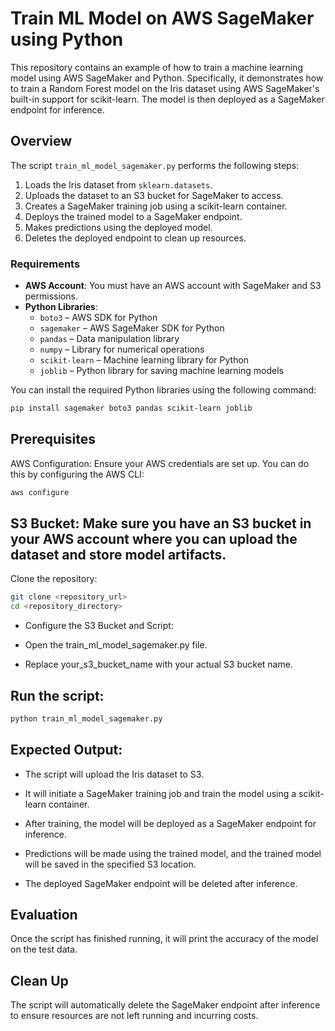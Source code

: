 # Train ML Model on AWS SageMaker using Python

This repository contains an example of how to train a machine learning model using AWS SageMaker and Python. Specifically, it demonstrates how to train a Random Forest model on the Iris dataset using AWS SageMaker's built-in support for scikit-learn. The model is then deployed as a SageMaker endpoint for inference.

## Overview

The script `train_ml_model_sagemaker.py` performs the following steps:

1. Loads the Iris dataset from `sklearn.datasets`.
2. Uploads the dataset to an S3 bucket for SageMaker to access.
3. Creates a SageMaker training job using a scikit-learn container.
4. Deploys the trained model to a SageMaker endpoint.
5. Makes predictions using the deployed model.
6. Deletes the deployed endpoint to clean up resources.

### Requirements

- **AWS Account**: You must have an AWS account with SageMaker and S3 permissions.
- **Python Libraries**:
  - `boto3` – AWS SDK for Python
  - `sagemaker` – AWS SageMaker SDK for Python
  - `pandas` – Data manipulation library
  - `numpy` – Library for numerical operations
  - `scikit-learn` – Machine learning library for Python
  - `joblib` – Python library for saving machine learning models

You can install the required Python libraries using the following command:

```bash
pip install sagemaker boto3 pandas scikit-learn joblib
```

## Prerequisites
AWS Configuration: Ensure your AWS credentials are set up. You can do this by configuring the AWS CLI:

```bash
aws configure
```

## S3 Bucket: Make sure you have an S3 bucket in your AWS account where you can upload the dataset and store model artifacts.

Clone the repository:

```bash
git clone <repository_url>
cd <repository_directory>
```

- Configure the S3 Bucket and Script:

- Open the train_ml_model_sagemaker.py file.

- Replace your_s3_bucket_name with your actual S3 bucket name.

## Run the script:

```bash
python train_ml_model_sagemaker.py
```

## Expected Output:

- The script will upload the Iris dataset to S3.

- It will initiate a SageMaker training job and train the model using a scikit-learn container.

- After training, the model will be deployed as a SageMaker endpoint for inference.

- Predictions will be made using the trained model, and the trained model will be saved in the specified S3 location.

- The deployed SageMaker endpoint will be deleted after inference.

## Evaluation
Once the script has finished running, it will print the accuracy of the model on the test data.

## Clean Up
The script will automatically delete the SageMaker endpoint after inference to ensure resources are not left running and incurring costs.

